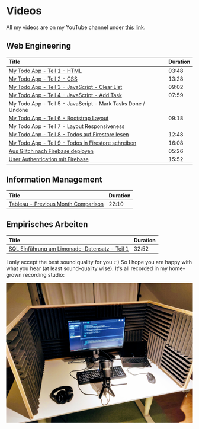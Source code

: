 # Videos

All my videos are on my YouTube channel under [this link](https://www.youtube.com/channel/UC4qYjwJaVh3uABOajAjUA0w/featured).

## Web Engineering

| Title | Duration |
| :--- | :--- |
| [My Todo App - Teil 1 - HTML](https://www.youtube.com/watch?v=K62YuAHHlBc) | 03:48 |
| [My Todo App - Teil 2 - CSS](https://www.youtube.com/watch?v=slVAbQKeT6s) | 13:28 |
| [My Todo App - Teil 3 - JavaScript - Clear List](https://www.youtube.com/watch?v=gADwe53QP1E) | 09:02 |
| [My Todo App - Teil 4 - JavaScript - Add Task](https://www.youtube.com/watch?v=UHlWDfDEu5Q) | 07:59 |
| My Todo App - Teil 5 - JavaScript - Mark Tasks Done / Undone |  |
| [My Todo App - Teil 6 - Bootstrap Layout](https://www.youtube.com/watch?v=WJSIZrQHdpU) | 09:18 |
| My Todo App - Teil 7 - Layout Responsiveness |  |
| [My Todo App - Teil 8 - Todos auf Firestore lesen](https://youtu.be/7RmC2pbmZ-g) | 12:48 |
| [My Todo App - Teil 9 - Todos in Firestore schreiben](https://youtu.be/hRle43q5tY4) | 16:08 |
| [Aus Glitch nach Firebase deployen](https://www.youtube.com/watch?v=gmXkXvyXBfM) | 05:26 |
| [User Authentication mit Firebase](https://www.youtube.com/watch?v=mlgBPnm7tGs) | 15:52 |

## Information Management

| Title | Duration |
| :--- | :--- |
| [Tableau - Previous Month Comparison](https://www.youtube.com/watch?v=aB5GZqCfoGk) | 22:10 |

## Empirisches Arbeiten

| Title | Duration |
| :--- | :--- |
| [SQL Einführung am Limonade-Datensatz - Teil 1](https://www.youtube.com/watch?v=4n7hlrT7XBQ) | 32:52 |

I only accept the best sound quality for you :-\) So I hope you are happy with what you hear \(at least sound-quality wise\). It's all recorded in my home-grown recording studio:

![My DYI recording studio with an echo-killing booth](../../.gitbook/assets/recording_studio.jpg)



